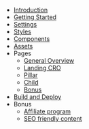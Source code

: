 - [Introduction](README.md)
- [Getting Started](en/01-getting-started)
- [Settings](en/02-settings)
- [Styles](en/03-styles)
- [Components](en/04-components)
- [Assets](en/05-assets)
- Pages
  - [General Overview](en/06-pages)
  - [Landing CRO](en/07-pages-landing-cro)
  - [Pillar](en/08-pages-pillar)
  - [Child](en/09-pages-child)
  - [Bonus](en/10-pages-bonus)
- [Build and Deploy](en/11-build-and-deploy)
- Bonus
  - [Affiliate program](en/12-affiliate)
  - [SEO friendly content](en/13-seo-friendly-content)
